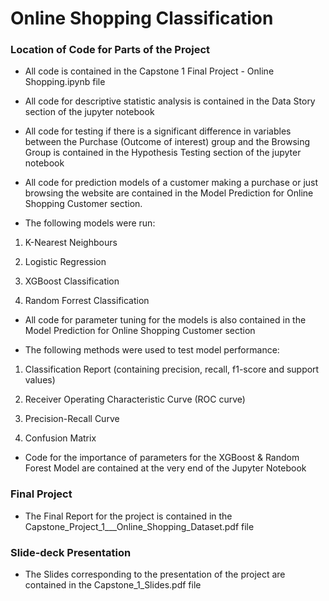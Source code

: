 # Online Shopping Classification

### Location of Code for Parts of the Project

- All code is contained in the Capstone 1 Final Project - Online Shopping.ipynb file
- All code for descriptive statistic analysis is contained in the Data Story section of the jupyter notebook
- All code for testing if there is a significant difference in variables between the Purchase (Outcome of interest) group and the Browsing Group is contained in the Hypothesis Testing section of the jupyter notebook
- All code for prediction models of a customer making a purchase or just browsing the website are contained in the Model Prediction for Online Shopping Customer section. 

- The following models were run:

1) K-Nearest Neighbours

2) Logistic Regression

3) XGBoost Classification

4) Random Forrest Classification

- All code for parameter tuning for the models is also contained in the Model Prediction for Online Shopping Customer section

- The following methods were used to test model performance:

1) Classification Report (containing precision, recall, f1-score and support values)

2) Receiver Operating Characteristic Curve (ROC curve)

3) Precision-Recall Curve

4) Confusion Matrix

- Code for the importance of parameters for the XGBoost & Random Forest Model are contained at the very end of the Jupyter Notebook


### Final Project

- The Final Report for the project is contained in the Capstone_Project_1___Online_Shopping_Dataset.pdf file

### Slide-deck Presentation

- The Slides corresponding to the presentation of the project are contained in the Capstone_1_Slides.pdf file

